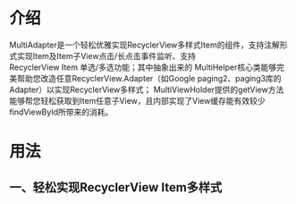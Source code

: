 # 介绍
   MultiAdapter是一个轻松优雅实现RecyclerView多样式Item的组件，支持注解形式实现Item及Item子View点击/长点击事件监听、支持  
   RecyclerView Item 单选/多选功能；其中抽象出来的 MultiHelper核心类能够完美帮助您改造任意RecyclerView.Adapter（如Google paging2、paging3库的Adapter）以实现RecyclerView多样式；
   MultiViewHolder提供的getView方法能够帮您轻松获取到Item任意子View，且内部实现了View缓存能有效较少findViewById所带来的消耗。

# 用法
## 一、轻松实现RecyclerView Item多样式
